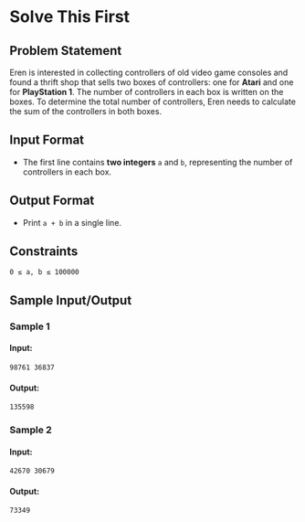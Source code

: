 # Solve This First

## Problem Statement
Eren is interested in collecting controllers of old video game consoles and found a thrift shop that sells two boxes of controllers: one for **Atari** and one for **PlayStation 1**. The number of controllers in each box is written on the boxes. To determine the total number of controllers, Eren needs to calculate the sum of the controllers in both boxes.

## Input Format
- The first line contains **two integers** `a` and `b`, representing the number of controllers in each box.

## Output Format
- Print `a + b` in a single line.

## Constraints
```
0 ≤ a, b ≤ 100000
```

## Sample Input/Output
### Sample 1
#### Input:
```
98761 36837
```
#### Output:
```
135598
```

### Sample 2
#### Input:
```
42670 30679
```
#### Output:
```
73349
```

